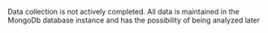 Data collection is not actively completed. All data is maintained in the MongoDb database instance and has the possibility of being analyzed later